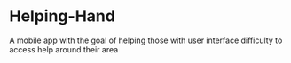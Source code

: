 # Helping-Hand
A mobile app with the goal of helping those with user interface difficulty to access help around their area
